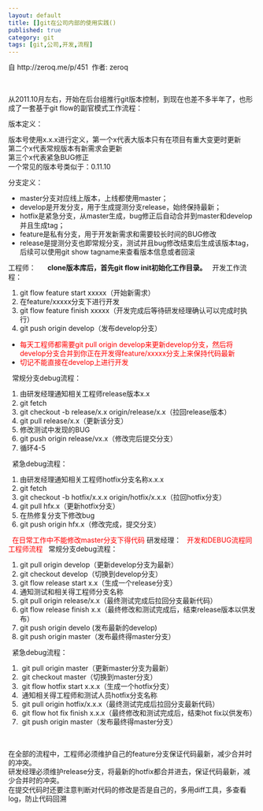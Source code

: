 ```yaml
---
layout: default
title: []git在公司内部的使用实践()
published: true
category: git
tags: [git,公司,开发,流程]
---
```

<div id="detail" class="detail" style="line-height: 1.3;"><p>自&nbsp;http://zeroq.me/p/451 &nbsp;作者: zeroq<div class="vimiumReset vimiumHUD" style="right: 150px; opacity: 0; display: none; "></div><div><br></div><div><p>从2011.10月左右，开始在后台组推行git版本控制，到现在也差不多半年了，也形成了一套基于git flow的副官模式工作流程：</p>
版本定义：
<p>版本号使用x.x.x进行定义，第一个x代表大版本只有在项目有重大变更时更新<br>
第二个x代表常规版本有新需求会更新<br>
第三个x代表紧急BUG修正<br>
一个常见的版本号类似于：0.11.10</p>
分支定义：
<ul>
<li>master分支对应线上版本，上线都使用master；</li>
<li>develop是开发分支，用于生成提测分支release，始终保持最新；</li>
<li>hotfix是紧急分支，从master生成，bug修正后自动合并到master和develop并且生成tag；</li>
<li>feature是私有分支，用于开发新需求和需要较长时间的BUG修改</li>
<li>release是提测分支也即常规分支，测试并且bug修改结束后生成该版本tag，后续可以使用git show tagname来查看版本信息或者回滚</li>
</ul>
工程师：
&nbsp;&nbsp;&nbsp;&nbsp; <strong>clone版本库后，首先git flow init初始化工作目录。</strong>
&nbsp; 开发工作流程：
<ol>
<li>git flow feature start xxxxx（开始新需求）</li>
<li>在feature/xxxxx分支下进行开发</li>
<li>git flow feature finish xxxxx（开发完成后等待研发经理确认可以完成时执行）</li>
<li>git push origin develop（发布develop分支）</li>
</ol>
<ul>
<li><span style="color: #ff0000;">每天工程师都需要git pull origin develop来更新develop分支，然后将develop分支合并到你正在开发得feature/xxxxx分支上来保持代码最新</span></li>
<li><span style="color: #ff0000;">切记不能直接在develop上进行开发</span></li>
</ul>
&nbsp; 常规分支debug流程：
<ol>
<li>由研发经理通知相关工程师release版本x.x</li>
<li>git fetch</li>
<li>git checkout -b release/x.x origin/release/x.x（拉回release版本）</li>
<li>git pull release/x.x（更新该分支）</li>
<li>修改测试中发现的BUG</li>
<li>git push origin release/vx.x（修改完后提交分支）</li>
<li>循环4-5</li>
</ol>
&nbsp; 紧急debug流程：
<ol>
<li>由研发经理通知相关工程师hotfix分支名称x.x.x</li>
<li>git fetch</li>
<li>git checkout -b hotfix/x.x.x origin/hotfix/x.x.x（拉回hotfix分支）</li>
<li>git pull hfx.x（更新hotfix分支）</li>
<li>在热修复分支下修改bug</li>
<li>git push origin hfx.x（修改完成，提交分支）</li>
</ol>
&nbsp; <span style="color: #ff0000;">在日常工作中不能修改master分支下得代码</span>
研发经理：
&nbsp; <span style="color: #ff0000;">开发和DEBUG流程同工程师流程</span>
&nbsp; 常规分支debug流程：
<ol>
<li>git pull origin develop（更新develop分支为最新）</li>
<li>git checkout develop（切换到develop分支）</li>
<li>git flow release start x.x（生成一个release分支）</li>
<li>通知测试和相关得工程师分支名称</li>
<li>git pull origin release/x.x（最终测试完成后拉回分支最新代码）</li>
<li>git flow release finish x.x（最终修改和测试完成后，结束release版本以供发布）</li>
<li>git push origin develo (发布最新的develop)</li>
<li>git push origin master（发布最终得master分支）</li>
</ol>
&nbsp; 紧急debug流程：
<ol>
<li>&nbsp;git pull origin master（更新master分支为最新）</li>
<li>&nbsp;git checkout master（切换到master分支）</li>
<li>&nbsp;git flow hotfix start x.x.x（生成一个hotfix分支）</li>
<li>&nbsp;通知相关得工程师和测试人员hotfix分支名称</li>
<li>&nbsp;git pull origin hotfix/x.x.x（最终测试完成后拉回分支最新代码）</li>
<li>&nbsp;git flow hot fix finish x.x.x（最终修改和测试完成后，结束hot fix以供发布）</li>
<li>&nbsp;git push origin master（发布最终得master分支）</li>
</ol>
<p>&nbsp;</p>
<p>在全部的流程中，工程师必须维护自己的feature分支保证代码最新，减少合并时的冲突。<br>
研发经理必须维护release分支，将最新的hotfix都合并进去，保证代码最新，减少合并时的冲突。<br>
在提交代码时还要注意判断对代码的修改是否是自己的，多用diff工具，多查看log，防止代码回溯</p></div></p></div>

